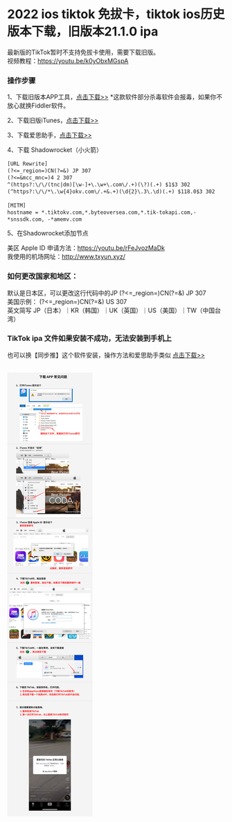 # 2022 ios tiktok 免拔卡，tiktok ios历史版本下载，旧版本21.1.0 ipa
最新版的TikTok暂时不支持免拔卡使用，需要下载旧版。<br>
视频教程：https://youtu.be/k0yObxMGspA

### 操作步骤

1、下载旧版本APP工具，<a href="https://github.com/eujc/tiktok-ios/releases/download/tiktokios/iOS.v5.1.zip" target="_blank">点击下载>></a>  *这款软件部分杀毒软件会报毒，如果你不放心就换Fiddler软件。

2、下载旧版iTunes，<a href="https://secure-appldnld.apple.com/itunes12/091-87819-20180912-69177170-B085-11E8-B6AB-C1D03409AD2A6/iTunes64Setup.exe" target="_blank">点击下载>></a>

3、下载爱思助手，<a href="https://www.i4.cn/" target="_blank">点击下载>></a>

4、下载 Shadowrocket（小火箭）<br>

    [URL Rewrite]
    (?<=_region=)CN(?=&) JP 307
    (?<=&mcc_mnc=)4 2 307
    ^(https?:\/\/(tnc|dm)[\w-]+\.\w+\.com\/.+)(\?)(.+) $1$3 302
    (^https?:\/\/*\.\w{4}okv.com\/.+&.+)(\d{2}\.3\.\d)(.+) $118.0$3 302

    [MITM]
    hostname = *.tiktokv.com,*.byteoversea.com,*.tik-tokapi.com,-*snssdk.com, -*amemv.com

5、在Shadowrocket添加节点

美区 Apple ID 申请方法：https://youtu.be/rFeJvozMaDk<br>
我使用的机场网址：http://www.txyun.xyz/<br>


### 如何更改国家和地区：
默认是日本区，可以更改这行代码中的JP (?<=_region=)CN(?=&) JP 307<br>
美国示例： (?<=_region=)CN(?=&) US 307<br>
英文简写 JP（日本）｜KR（韩国）｜UK（英国）｜US（美国）｜TW（中国台湾）<br>

### TikTok ipa 文件如果安装不成功，无法安装到手机上
也可以换【同步推】这个软件安装，操作方法和爱思助手类似 <a href="https://tui.tongbu.com/" target="_blank">点击下载>></a>
<br>


<br>
<img src="https://raw.githubusercontent.com/eujc/tiktok-ios/main/%E4%B8%8B%E8%BD%BDAPP-%E5%B8%B8%E8%A7%81%E9%97%AE%E9%A2%981.jpg" />
